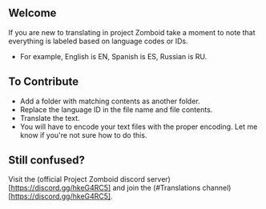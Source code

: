 ## Welcome
If you are new to translating in project Zomboid take a moment to note that everything is labeled based on language codes or IDs. 
- For example, English is EN, Spanish is ES, Russian is RU.

## To Contribute
- Add a folder with matching contents as another folder.
- Replace the language ID in the file name and file contents.
- Translate the text.
- You will have to encode your text files with the proper encoding. Let me know if you're not sure how to do this.

## Still confused?
Visit the (official Project Zomboid discord server)[https://discord.gg/hkeG4RC5] and join the (#Translations channel)[https://discord.gg/hkeG4RC5].
